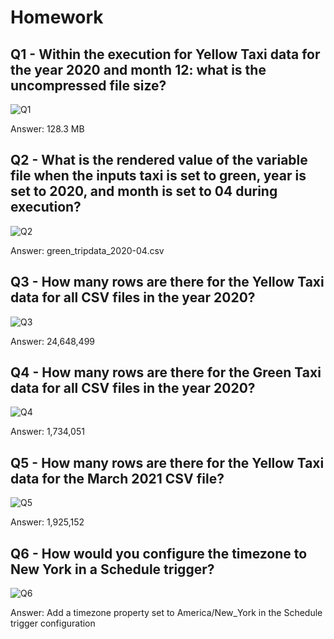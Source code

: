 # Homework

## Q1 - Within the execution for Yellow Taxi data for the year 2020 and month 12: what is the uncompressed file size?

![Q1](../../2-workflow-orchestration/Images/Q1.png)

Answer: 128.3 MB

## Q2 - What is the rendered value of the variable file when the inputs taxi is set to green, year is set to 2020, and month is set to 04 during execution?

![Q2](/Images/Q2.png "Q2")

Answer: green_tripdata_2020-04.csv

## Q3 - How many rows are there for the Yellow Taxi data for all CSV files in the year 2020?

![Q3](/Images/Q3.png "Q3")

Answer: 24,648,499

## Q4 - How many rows are there for the Green Taxi data for all CSV files in the year 2020?

![Q4](/Images/Q4.png "Q4")

Answer: 1,734,051

## Q5 - How many rows are there for the Yellow Taxi data for the March 2021 CSV file?

![Q5](/Images/Q5.png "Q5")

Answer: 1,925,152

## Q6 - How would you configure the timezone to New York in a Schedule trigger?

![Q6](/Images/Q6.png "Q6")

Answer: Add a timezone property set to America/New_York in the Schedule trigger configuration
